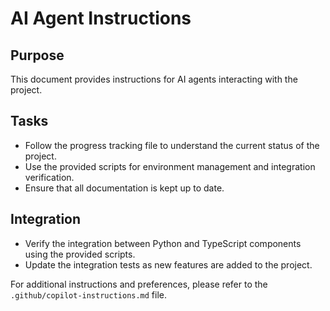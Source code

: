 # AI Agent Instructions

## Purpose
This document provides instructions for AI agents interacting with the project.

## Tasks
- Follow the progress tracking file to understand the current status of the project.
- Use the provided scripts for environment management and integration verification.
- Ensure that all documentation is kept up to date.

## Integration
- Verify the integration between Python and TypeScript components using the provided scripts.
- Update the integration tests as new features are added to the project.

For additional instructions and preferences, please refer to the `.github/copilot-instructions.md` file.
